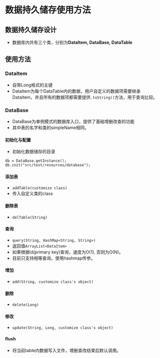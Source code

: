 # 数据持久储存使用方法
## 数据持久储存设计
- 数据库内共有三个类，分别为**DataItem, DataBase, DataTable**
## 使用方法
### DataItem
- 自带Long格式的主键
- DataItem为每个DataTable内的数据，用户自定义的数据项需要继承DataItem，并且所有的数据项都需要提供``.toString()``方法，用于查询比较。
### DataBase
- DataBase为单例模式的数据库入口，提供了基础增删改查的功能
- 其中表的名字和类的simpleName相同。
#### 初始化与配置
- 初始化数据储存的目录
````
db = DataBase.getInstance();
db.init("src/test/resources/database");
````
#### 添加表
- ``addTable(customize class)``
- 传入自定义类的class
#### 删除表
- ``delTable(String)``
#### 查询
- ``query(String, HashMap<String, String>)``
- 返回值``ArrayList<DataItem>``
- 如果根据id(primary key)查询，速度为O(1), 否则为O(N)。
- 目前只支持相等查询，使用hashmap传参。
#### 增加
- ``add(String, customize class's object)``
#### 删除
- ``delete(Long)``
#### 修改
- ``update(String, Long, customize class's object)``
#### flush
- 将当前table内数据写入文件，增删查改结束后默认调用。
